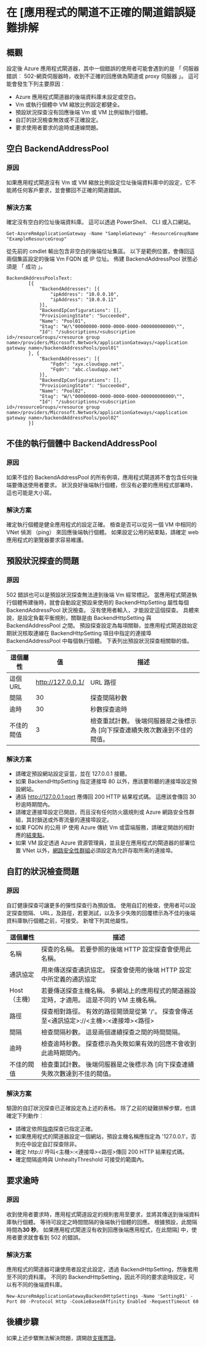 <properties
   pageTitle="疑難排解應用程式閘道不正確的閘道 (502) 錯誤 |Microsoft Azure"
   description="瞭解如何疑難排解應用程式閘道器 502 錯誤"
   services="application-gateway"
   documentationCenter="na"
   authors="amitsriva"
   manager="rossort"
   editor=""
   tags="azure-resource-manager"
/>
<tags  
   ms.service="application-gateway"
   ms.devlang="na"
   ms.topic="article"
   ms.tgt_pltfrm="na"
   ms.workload="infrastructure-services"
   ms.date="09/02/2016"
   ms.author="amitsriva" />

# <a name="troubleshooting-bad-gateway-errors-in-application-gateway"></a>在 [應用程式的閘道不正確的閘道錯誤疑難排解

## <a name="overview"></a>概觀

設定後 Azure 應用程式閘道器，其中一個錯誤的使用者可能會遇到的是 「 伺服器錯誤︰ 502-網頁伺服器時，收到不正確的回應做為閘道或 proxy 伺服器 」。 這可能會發生下列主要原因︰

- Azure 應用程式閘道器的後端資料庫未設定或空白。
- Vm 或執行個體中 VM 縮放比例設定都健全。
- 預設狀況探查沒有回應後端 Vm 或 VM 比例組執行個體。
- 自訂的狀況檢查無效或不正確設定。
- 要求使用者要求的逾時或連線問題。

## <a name="empty-backendaddresspool"></a>空白 BackendAddressPool

### <a name="cause"></a>原因

如果應用程式閘道沒有 Vm 或 VM 縮放比例設定位址後端資料庫中的設定，它不能將任何客戶要求，並會擲回不正確的閘道錯誤。

### <a name="solution"></a>解決方案

確定沒有空白的位址後端資料庫。 這可以透過 PowerShell、 CLI 或入口網站。

    Get-AzureRmApplicationGateway -Name "SampleGateway" -ResourceGroupName "ExampleResourceGroup"

從先前的 cmdlet 輸出包含非空白的後端位址集區。 以下是範例位置，會傳回這兩個集區設定的後端 Vm FQDN 或 IP 位址。 佈建 BackendAddressPool 狀態必須是 「 成功 」。
    
    BackendAddressPoolsText: 
            [{
                "BackendAddresses": [{
                    "ipAddress": "10.0.0.10",
                    "ipAddress": "10.0.0.11"
                }],
                "BackendIpConfigurations": [],
                "ProvisioningState": "Succeeded",
                "Name": "Pool01",
                "Etag": "W/\"00000000-0000-0000-0000-000000000000\"",
                "Id": "/subscriptions/<subscription id>/resourceGroups/<resource group name>/providers/Microsoft.Network/applicationGateways/<application gateway name>/backendAddressPools/pool01"
            }, {
                "BackendAddresses": [{
                    "Fqdn": "xyx.cloudapp.net",
                    "Fqdn": "abc.cloudapp.net"
                }],
                "BackendIpConfigurations": [],
                "ProvisioningState": "Succeeded",
                "Name": "Pool02",
                "Etag": "W/\"00000000-0000-0000-0000-000000000000\"",
                "Id": "/subscriptions/<subscription id>/resourceGroups/<resource group name>/providers/Microsoft.Network/applicationGateways/<application gateway name>/backendAddressPools/pool02"
            }]


## <a name="unhealthy-instances-in-backendaddresspool"></a>不佳的執行個體中 BackendAddressPool

### <a name="cause"></a>原因

如果不佳的 BackendAddressPool 的所有例項，應用程式閘道將不會包含任何後端要傳送使用者要求。 狀況良好後端執行個體，但沒有必要的應用程式部署時，這也可能是大小寫。

### <a name="solution"></a>解決方案

確定執行個體是健全應用程式的設定正確。 檢查是否可以從另一個 VM 中相同的 VNet 偵測 （ping） 來回應後端執行個體。 如果設定公用的結束點，請確定 web 應用程式的瀏覽器要求容易維護。

## <a name="problems-with-default-health-probe"></a>預設狀況探查的問題

### <a name="cause"></a>原因

502 錯誤也可以是預設狀況探查無法達到後端 Vm 經常標記。 當應用程式閘道執行個體佈建後時，就會自動設定預設来使用的 BackendHttpSetting 屬性每個 BackendAddressPool 狀況檢查。 沒有使用者輸入，才能設定這個探查。 具體來說，是設定負載平衡規則，關聯是由 BackendHttpSetting 與 BackendAddressPool 之間。 預設探查設定為每項關聯，並應用程式閘道啟始定期狀況核取連線在 BackendHttpSetting 項目中指定的連接埠 BackendAddressPool 中每個執行個體。 下表列出預設狀況探查相關聯的值。


|這個屬性 | 值 | 描述|
|---|---|---|
| 這個 URL| http://127.0.0.1/ | URL 路徑 |
| 間隔 | 30 | 探查間隔秒數 |
| 逾時  | 30 | 秒數探查逾時 |
| 不佳的閥值 | 3 | 檢查重試計數。 後端伺服器是之後標示為 [向下探查連續失敗次數達到不佳的閥值。 |

### <a name="solution"></a>解決方案

- 請確定預設網站設定妥當，並在 127.0.0.1 接聽。
- 如果 BackendHttpSetting 指定連接埠 80 以外，應該要聆聽的連接埠設定預設網站。
- 通話 http://127.0.0.1:port 應傳回 200 HTTP 結果程式碼。 這應該會傳回 30 秒逾時期間內。
- 請確定連接埠設定已開啟，而且沒有任何防火牆規則或 Azure 網路安全性群組，其封鎖送或外寄流量的連接埠設定。
- 如果 FQDN 的公用 IP 使用 Azure 傳統 Vm 或雲端服務，請確定開啟的相對應的[結束點](../virtual-machines/virtual-machines-windows-classic-setup-endpoints.md)。
- 如果 VM 設定透過 Azure 資源管理員，並且是在應用程式的閘道器的部署位置 VNet 以外，[網路安全性群組](../virtual-network/virtual-networks-nsg.md)必須設定為允許存取所需的連接埠。


## <a name="problems-with-custom-health-probe"></a>自訂的狀況檢查問題

### <a name="cause"></a>原因

自訂健康探查可讓更多的彈性探查行為預設值。 使用自訂的檢查，使用者可以設定探查間隔、 URL，及路徑，若要測試，以及多少失敗的回覆標示為不佳的後端資料庫執行個體之前，可接受。 新增下列其他屬性。

|這個屬性| 描述|
|---|---|
| 名稱 | 探查的名稱。 若要參照的後端 HTTP 設定探查會使用此名稱。 |
| 通訊協定 | 用來傳送探查通訊協定。 探查會使用的後端 HTTP 設定中所定義的通訊協定 |
| Host （主機) |  若要傳送探查主機名稱。 多網站上的應用程式的閘道器設定時，才適用。 這是不同的 VM 主機名稱。  |
| 路徑 | 探查相對路徑。 有效的路徑開頭是從第 '/'。 探查會傳送至\<通訊協定\>://\<主機\>:\<連接埠\>\<路徑\> |
| 間隔 | 檢查間隔秒數。 這是兩個連續探查之間的時間間隔。|
| 逾時 | 檢查逾時秒數。 探查標示為失敗如果有效的回應不會收到此逾時期間內。 |
| 不佳的閥值 | 檢查重試計數。 後端伺服器是之後標示為 [向下探查連續失敗次數達到不佳的閥值。 |


### <a name="solution"></a>解決方案

驗證的自訂狀況探查已正確設定為上述的表格。 除了之前的疑難排解步驟，也請確定下列動作︰

- 請確定依照[指南](application-gateway-create-probe-ps.md)探查已指定正確。
- 如果應用程式的閘道器設定一個網站，預設主機名稱應指定為 '127.0.0.1'，否則在中設定自訂探查除非。
- 確定 http:// 呼叫\<主機\>:\<連接埠\>\<路徑\>傳回 200 HTTP 結果程式碼。
- 確定間隔逾時與 UnhealtyThreshold 可接受的範圍內。

## <a name="request-time-out"></a>要求逾時

### <a name="cause"></a>原因

收到使用者要求時，應用程式閘道設定的規則套用至要求，並將其傳送到後端資料庫執行個體。 等待可設定之時間間隔的後端執行個體的回應。 根據預設，此間隔時間為**30 秒**。 如果應用程式閘道沒有收到回應後端應用程式，在此間隔] 中，使用者要求就會看到 502 的錯誤。

### <a name="solution"></a>解決方案

應用程式的閘道器可讓使用者設定此設定，透過 BackendHttpSetting，然後套用至不同的資料庫。 不同的 BackendHttpSetting，因此不同的要求逾時設定，可以有不同的後端資料庫。

    New-AzureRmApplicationGatewayBackendHttpSettings -Name 'Setting01' -Port 80 -Protocol Http -CookieBasedAffinity Enabled -RequestTimeout 60

## <a name="next-steps"></a>後續步驟

如果上述步驟無法解決問題，請開啟[支援票證](https://azure.microsoft.com/support/options/)。
